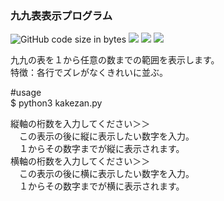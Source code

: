 ### 九九表表示プログラム

![GitHub code size in bytes](https://img.shields.io/github/languages/code-size/tuistuis/test)
![](https://img.shields.io/badge/ver-0.1-yellow)
![](https://img.shields.io/badge/python-red)
![](https://img.shields.io/badge/日本語-9cf)  
  
九九の表を１から任意の数までの範囲を表示します。  
特徴：各行でズレがなくきれいに並ぶ。  

#usage  
$ python3 kakezan.py  
  
縦軸の桁数を入力してください＞＞  
　この表示の後に縦に表示したい数字を入力。  
　１からその数字までが縦に表示されます。  
横軸の桁数を入力してください＞＞  
　この表示の後に横に表示したい数字を入力。  
　１からその数字までが横に表示されます。  
 
